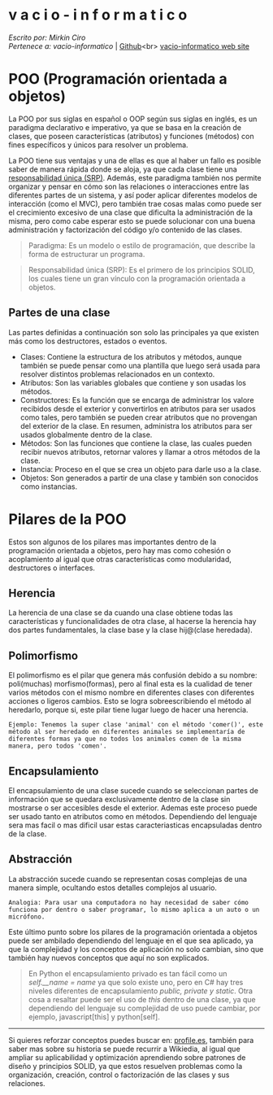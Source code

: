 v a c i o - i n f o r m a t i c o
====
*Escrito por: Mirkin Ciro* <br>
*Pertenece a: vacio-informatico* | [Github]("https://github.com/vacio-informatico/")<br>
[vacio-informatico web site]("https://vacio-informatico.github.io/v-i/")

# POO (Programación orientada a objetos) 

La POO por sus siglas en español o OOP según sus siglas en inglés, es un paradigma declarativo e imperativo, ya que se basa en la creación de clases, que poseen características (atributos) y funciones (métodos) con fines específicos y únicos para resolver un problema. 

La POO tiene sus ventajas y una de ellas es que al haber un fallo es posible saber de manera rápida donde se aloja, ya que cada clase tiene una <a href="./solid.html">responsabilidad única (SRP)</a>. Además, este paradigma también nos permite organizar y pensar en cómo son las relaciones o interacciones entre las diferentes partes de un sistema, y así poder aplicar diferentes modelos de interacción (como el MVC), pero también trae cosas malas como puede ser el crecimiento excesivo de una clase que dificulta la administración de la misma, pero como cabe esperar esto se puede solucionar con una buena administración y factorización del código y/o contenido de las clases. 

> Paradigma: Es un modelo o estilo de programación, que describe la forma de estructurar un programa. <br> 

> Responsabilidad única (SRP): Es el primero de los principios SOLID, los cuales tiene un gran vínculo con la programación orientada a objetos.

## Partes de una clase 

Las partes definidas a continuación son solo las principales ya que existen más como los destructores, estados o eventos. 

<ul> 
    <li>Clases: Contiene la estructura de los atributos y métodos, aunque también se puede pensar como una plantilla que luego será usada para resolver distintos problemas relacionados en un contexto.</li> 
    <li>Atributos: Son las variables globales que contiene y son usadas los métodos.</li> 
    <li>Constructores: Es la función que se encarga de administrar los valore recibidos desde el exterior y convertirlos en atributos para ser usados como tales, pero también se pueden crear atributos que no provengan del exterior de la clase. En resumen, administra los atributos para ser usados globalmente dentro de la clase.</li> 
    <li>Métodos: Son las funciones que contiene la clase, las cuales pueden recibir nuevos atributos, retornar valores y llamar a otros métodos de la clase.</li> 
    <li>Instancia: Proceso en el que se crea un objeto para darle uso a la clase.</li> 
    <li>Objetos: Son generados a partir de una clase y también son conocidos como instancias.</li> 
</ul> 

# Pilares de la POO 

Estos son algunos de los pilares mas importantes dentro de la programación orientada a objetos, pero hay mas como cohesión o acoplamiento al igual que otras características como modularidad, destructores o interfaces. 

## Herencia 

La herencia de una clase se da cuando una clase obtiene todas las características y funcionalidades de otra clase, al hacerse la herencia hay dos partes fundamentales, la clase base y la clase hij@(clase heredada).

## Polimorfismo 

El polimorfismo es el pilar que genera más confusión debido a su nombre: poli(muchas) morfismo(formas), pero al final esta es la cualidad de tener varios métodos con el mismo nombre en diferentes clases con diferentes acciones o ligeros cambios. Esto se logra sobreescribiendo el método al heredarlo, porque si, este pilar tiene lugar luego de hacer una herencia.

    Ejemplo: Tenemos la super clase 'animal' con el método 'comer()', este método al ser heredado en diferentes animales se implementaría de diferentes formas ya que no todos los animales comen de la misma manera, pero todos 'comen'.

## Encapsulamiento 

El encapsulamiento de una clase sucede cuando se seleccionan partes de información que se quedara exclusivamente dentro de la clase sin mostrarse o ser accesibles desde el exterior. Ademas este proceso puede ser usado tanto en atributos como en métodos. Dependiendo del lenguaje sera mas facil o mas dificil usar estas caracteriasticas encapsuladas dentro de la clase.

## Abstracción 

La abstracción sucede cuando se representan cosas complejas de una manera simple, ocultando estos detalles complejos al usuario. 
 
    Analogia: Para usar una computadora no hay necesidad de saber cómo 
    funciona por dentro o saber programar, lo mismo aplica a un auto o un micrófono. 

Este último punto sobre los pilares de la programación orientada a objetos puede ser ambilado dependiendo del lenguaje en el que sea aplicado, ya que la complejidad y los conceptos de aplicación no solo cambian, sino que también hay nuevos conceptos que aquí no son explicados. 

> En Python el encapsulamiento privado es tan fácil como un <i>self.__name = name</i> ya que solo existe uno, pero en C# hay tres niveles diferentes de encapsulamiento <i>public, private y static</i>. Otra cosa a resaltar puede ser el uso de <i>this</i> dentro de una clase, ya que dependiendo del lenguaje su complejidad de uso puede cambiar, por ejemplo, javascript[this] y python[self]. 

--- 
Si quieres reforzar conceptos puedes buscar en: <a href="http://profile.es">profile.es</a>, también para saber mas sobre su historia se puede recurrir a Wikiedia, al igual que ampliar su aplicabilidad y optimización aprendiendo sobre patrones de diseño y principios SOLID, ya que estos resuelven problemas como la organización, creación, control o factorización de las clases y sus relaciones. 

 